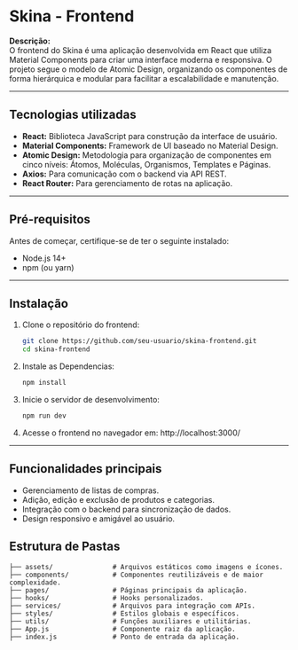 # Skina - Frontend

**Descrição:**  
O frontend do Skina é uma aplicação desenvolvida em React que utiliza Material Components para criar uma interface moderna e responsiva. O projeto segue o modelo de Atomic Design, organizando os componentes de forma hierárquica e modular para facilitar a escalabilidade e manutenção.

---

## Tecnologias utilizadas

- **React:** Biblioteca JavaScript para construção da interface de usuário.  
- **Material Components:** Framework de UI baseado no Material Design.  
- **Atomic Design:** Metodologia para organização de componentes em cinco níveis: Átomos, Moléculas, Organismos, Templates e Páginas.  
- **Axios:** Para comunicação com o backend via API REST.  
- **React Router:** Para gerenciamento de rotas na aplicação.  

---

## Pré-requisitos

Antes de começar, certifique-se de ter o seguinte instalado:

- Node.js 14+  
- npm (ou yarn)  

---

## Instalação

1. Clone o repositório do frontend:  
   ```bash
   git clone https://github.com/seu-usuario/skina-frontend.git
   cd skina-frontend
   
2. Instale as Dependencias:
    ```bash 
    npm install
    
3. Inicie o servidor de desenvolvimento:
     ```bash 
    npm run dev

4. Acesse o frontend no navegador em:
    http://localhost:3000/

---

## Funcionalidades principais
- Gerenciamento de listas de compras.
- Adição, edição e exclusão de produtos e categorias.
- Integração com o backend para sincronização de dados.
- Design responsivo e amigável ao usuário.

## Estrutura de Pastas

```src/
├── assets/               # Arquivos estáticos como imagens e ícones.
├── components/           # Componentes reutilizáveis e de maior complexidade.
├── pages/                # Páginas principais da aplicação.
├── hooks/                # Hooks personalizados.
├── services/             # Arquivos para integração com APIs.
├── styles/               # Estilos globais e específicos.
├── utils/                # Funções auxiliares e utilitárias.
├── App.js                # Componente raiz da aplicação.
├── index.js              # Ponto de entrada da aplicação.
